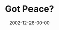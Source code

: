 ---
layout: message
category: message
series: "Got Christmas?"
title: "Got Peace?"
date: 2002-12-28-00-00
message_id: 249
sc-permalink-url: "http://soundcloud.com/crdschurch/got-peace"
audio: "http://s3.amazonaws.com/crossroads-media/messages/audio/Got%20Peace%20Dec28.mp3"
audio-duration: "42:10"
tag: 
 - christmas
 - healing
 - jesus
 - peace
 - wells
explicit: false
---